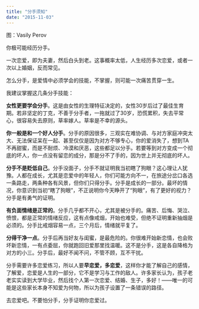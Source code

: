 ```yaml
---
title: "分手须知"
date: "2015-11-03"
---
```


图：Vasily Perov

你极可能经历分手。

一次恋爱，即为夫妻，然后白头到老。这事概率太低，人生经历多次恋爱，或者一次以上婚姻，反而常见。

怎么分手，是爱情中必须学会的技能，不掌握，则可能一次痛苦贯穿一生。

我建议掌握这几条分手技能：

**女性更要学会分手**。这是由女性的生理特征决定的，女性30岁后过了最佳生育期。若非坚定的丁克，不善于分手者，一拖就过了30岁，恐慌累积，失去平常心，很容易失去原则，草率嫁人。草率是不幸的源头。

**你一般是和一个好人分手**。分手的原因很多，三观实在难协调、与对方家庭冲突太大、无法保证呆在一起、甚至仅仅是因为对方不够专心，你的爱消失了，想到TA不再甜蜜，而是不耐烦、冷漠和厌恶，这些都足以分手。若要等到对方变成一个彻底的坏人，你一点没有留恋的成分，那是分不了手的，因为世上并无彻底的坏人。

**分手不是贬低自己**。分手没面子，分手不就证明我当初瞎了狗眼？这心理让人犹豫。人都在成长，尤其是恋爱中的年轻人，你们可能方向不一，在旅途分岔口各选一条路走，两条种各有风景，但你们只得分手。分手是成长的一部分。最坏的情况，你意识到当初“瞎了狗眼”，不正说明你今天睁开了“狗眼”，有了更好的视力？分手是有勇气的证明。

**有负面情绪是正常的**。分手几乎都不开心，尤其是被分手的。痛苦、后悔、哭泣、愤恨，都是正常的情绪反应，这有点像戒烟，开始也难受，但绝不证明重新抽烟是必须的。分手比戒烟容易一点，三个月后，情绪就平复了。

**分得干净一点**。分手后再当好友与闺蜜，是最危险的。你很难开始新恋情，也会败坏新恋情，一有点委屈，你就跑回旧爱那里找温暖。这不是分手，这是各自降格为对方的小三。分手后，最好不闻不问，不管不顾，互不干扰。  

分手需要许多恋爱练习，所以人要**早恋爱，多恋爱**，这样你才能了解自己的感情，了解爱，恋爱是人生的一部分，它不是学习与工作的敌人。许多家长认为，孩子老老实实读到大学毕业，然后找个人第一次恋爱、结婚、生子，多好！——唯一的可能是这些家长本身不知爱为何物，所以为孩子设置了一条错误的路径。

去恋爱吧。不要怕分手，分手证明你恋爱过。
